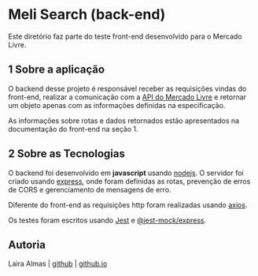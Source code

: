 # Meli Search (back-end)

Este diretório faz parte do teste front-end desenvolvido para o Mercado Livre.

## 1 Sobre a aplicação

O backend desse projeto é responsável receber as requisições vindas do front-end, realizar a comunicação com a [API do Mercado Livre](api.mercadolibre.com/) e retornar um objeto apenas com as informações definidas na especificação.

As informações sobre rotas e dados retornados estão apresentados na documentação do front-end na seção 1.

## 2 Sobre as Tecnologias

O backend foi desenvolvido em **javascript** usando [nodejs](https://nodejs.org/en/). O servidor foi criado usando [express](https://expressjs.com/), onde foram definidas as rotas, prevenção de erros de CORS e gerenciamento de mensagens de erro.

Diferente do front-end as requisições http foram realizadas usando [axios](https://axios-http.com/).

Os testes foram escritos usando [Jest](https://jestjs.io/pt-BR/) e [@jest-mock/express](https://www.npmjs.com/package/@jest-mock/express).

## Autoria

Laira Almas | [github](https://github.com/lairaalmas) | [github.io](https://lairaalmas.github.io/)
